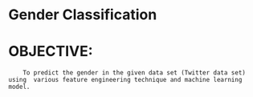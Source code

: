 # Gender Classification
# OBJECTIVE:
		To predict the gender in the given data set (Twitter data set) using  various feature engineering technique and machine learning model.

